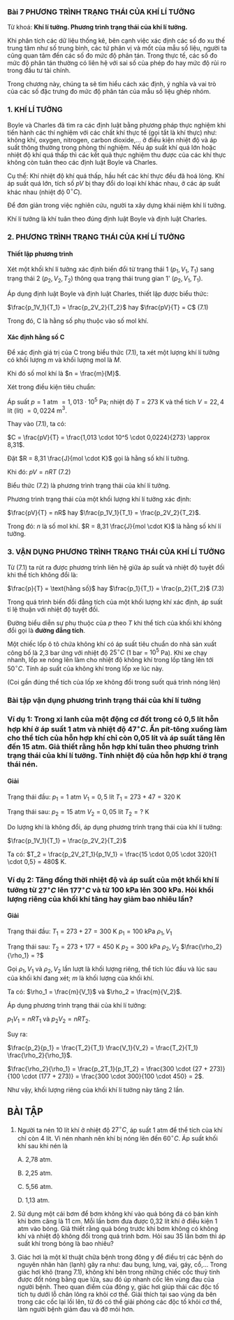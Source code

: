 ### Bài 7 PHƯƠNG TRÌNH TRẠNG THÁI CỦA KHÍ LÍ TƯỞNG

Từ khoá: **Khí lí tưởng. Phương trình trạng thái của khí lí tưởng.**


Khi phân tích các dữ liệu thống kê, bên cạnh việc xác định các số đo xu thế trung tâm như số trung bình, các tứ phân vị và mốt của mẫu số liệu, người ta cũng quan tâm đến các số đo mức độ phân tán. Trong thực tế, các số đo mức độ phân tán thường có liên hệ với sai số của phép đo hay mức độ rủi ro trong đầu tư tài chính.

Trong chương này, chúng ta sẽ tìm hiểu cách xác định, ý nghĩa và vai trò của các số đặc trưng đo mức độ phân tán của mẫu số liệu ghép nhóm.


### 1. KHÍ LÍ TƯỞNG

Boyle và Charles đã tìm ra các định luật bằng phương pháp thực nghiệm khi tiến hành các thí nghiệm với các chất khí thực tế (gọi tắt là khí thực) như: không khí, oxygen, nitrogen, carbon dioxide,... ở điều kiện nhiệt độ và áp suất thông thường trong phòng thí nghiệm. Nếu áp suất khí quá lớn hoặc nhiệt độ khí quá thấp thì các kết quả thực nghiệm thu được của các khí thực không còn tuân theo các định luật Boyle và Charles.

Cụ thể: Khí nhiệt độ khí quá thấp, hầu hết các khí thực đều đã hoá lỏng. Khí áp suất quá lớn, tích số $pV$ bị thay đổi do loại khí khác nhau, ở các áp suất khác nhau (nhiệt độ $0^\circ C$).

Để đơn giản trong việc nghiên cứu, người ta xây dựng khái niệm khí lí tưởng.

Khí lí tưởng là khí tuân theo đúng định luật Boyle và định luật Charles.


### 2. PHƯƠNG TRÌNH TRẠNG THÁI CỦA KHÍ LÍ TƯỞNG

#### Thiết lập phương trình

Xét một khối khí lí tưởng xác định biến đổi từ trạng thái 1 ($p_1, V_1, T_1$) sang trạng thái 2 ($p_2, V_2, T_2$) thông qua trạng thái trung gian 1' ($p_2, V_1, T_1$).

Áp dụng định luật Boyle và định luật Charles, thiết lập được biểu thức:

$\frac{p_1V_1}{T_1} = \frac{p_2V_2}{T_2}$ hay $\frac{pV}{T} = C$ (7.1)

Trong đó, C là hằng số phụ thuộc vào số mol khí.

#### Xác định hằng số C

Để xác định giá trị của C trong biểu thức (7.1), ta xét một lượng khí lí tưởng có khối lượng $m$ và khối lượng mol là $M$.

Khi đó số mol khí là $n = \frac{m}{M}$.

Xét trong điều kiện tiêu chuẩn:

Áp suất $p = 1$ atm $= 1,013 \cdot 10^5$ Pa; nhiệt độ $T = 273$ K và thể tích $V = 22,4$ lít (lit) $= 0,0224$ m$^3$.

Thay vào (7.1), ta có:

$C = \frac{pV}{T} = \frac{1,013 \cdot 10^5 \cdot 0,0224}{273} \approx 8,31$.

Đặt $R = 8,31 \frac{J}{mol \cdot K}$ gọi là hằng số khí lí tưởng.

Khi đó: $pV = nRT$ (7.2)

Biểu thức (7.2) là phương trình trạng thái của khí lí tưởng.

Phương trình trạng thái của một khối lượng khí lí tưởng xác định:

$\frac{pV}{T} = nR$ hay $\frac{p_1V_1}{T_1} = \frac{p_2V_2}{T_2}$.

Trong đó: $n$ là số mol khí. $R = 8,31 \frac{J}{mol \cdot K}$ là hằng số khí lí tưởng.


### 3. VẬN DỤNG PHƯƠNG TRÌNH TRẠNG THÁI CỦA KHÍ LÍ TƯỞNG

Từ (7.1) ta rút ra được phương trình liên hệ giữa áp suất và nhiệt độ tuyệt đối khi thể tích không đổi là:

$\frac{p}{T} = \text{hằng số}$ hay $\frac{p_1}{T_1} = \frac{p_2}{T_2}$ (7.3)

Trong quá trình biến đổi đẳng tích của một khối lượng khí xác định, áp suất tỉ lệ thuận với nhiệt độ tuyệt đối.

Đường biểu diễn sự phụ thuộc của $p$ theo $T$ khi thể tích của khối khí không đổi gọi là **đường đẳng tích**.

Một chiếc lốp ô tô chứa không khí có áp suất tiêu chuẩn do nhà sản xuất công bố là 2,3 bar ứng với nhiệt độ $25^\circ C$ (1 bar = $10^5$ Pa). Khi xe chạy nhanh, lốp xe nóng lên làm cho nhiệt độ không khí trong lốp tăng lên tới $50^\circ C$. Tính áp suất của không khí trong lốp xe lúc này.

(Coi gần đúng thể tích của lốp xe không đổi trong suốt quá trình nóng lên)


### Bài tập vận dụng phương trình trạng thái của khí lí tưởng

### Ví dụ 1: Trong xi lanh của một động cơ đốt trong có 0,5 lít hỗn hợp khí ở áp suất 1 atm và nhiệt độ $47^\circ C$. Ấn pít-tông xuống làm cho thể tích của hỗn hợp khí chỉ còn 0,05 lít và áp suất tăng lên đến 15 atm. Giả thiết rằng hỗn hợp khí tuân theo phương trình trạng thái của khí lí tưởng. Tính nhiệt độ của hỗn hợp khí ở trạng thái nén.

#### Giải

Trạng thái đầu:
$p_1 = 1$ atm
$V_1 = 0,5$ lít
$T_1 = 273 + 47 = 320$ K

Trạng thái sau:
$p_2 = 15$ atm
$V_2 = 0,05$ lít
$T_2 = ?$ K

Do lượng khí là không đổi, áp dụng phương trình trạng thái của khí lí tưởng:

$\frac{p_1V_1}{T_1} = \frac{p_2V_2}{T_2}$

Ta có: $T_2 = \frac{p_2V_2T_1}{p_1V_1} = \frac{15 \cdot 0,05 \cdot 320}{1 \cdot 0,5} = 480$ K.


### Ví dụ 2: Tăng đồng thời nhiệt độ và áp suất của một khối khí lí tưởng từ $27^\circ C$ lên $177^\circ C$ và từ 100 kPa lên 300 kPa. Hỏi khối lượng riêng của khối khí tăng hay giảm bao nhiêu lần?

#### Giải

Trạng thái đầu:
$T_1 = 273 + 27 = 300$ K
$p_1 = 100$ kPa
$\rho_1, V_1$

Trạng thái sau:
$T_2 = 273 + 177 = 450$ K
$p_2 = 300$ kPa
$\rho_2, V_2$
$\frac{\rho_2}{\rho_1} = ?$

Gọi $\rho_1, V_1$ và $\rho_2, V_2$ lần lượt là khối lượng riêng, thể tích lúc đầu và lúc sau của khối khí đang xét; $m$ là khối lượng của khối khí.

Ta có: $\rho_1 = \frac{m}{V_1}$ và $\rho_2 = \frac{m}{V_2}$.

Áp dụng phương trình trạng thái của khí lí tưởng:

$p_1V_1 = nRT_1$ và $p_2V_2 = nRT_2$.

Suy ra:

$\frac{p_2}{p_1} = \frac{T_2}{T_1} \frac{V_1}{V_2} = \frac{T_2}{T_1} \frac{\rho_2}{\rho_1}$.

$\frac{\rho_2}{\rho_1} = \frac{p_2T_1}{p_1T_2} = \frac{300 \cdot (27 + 273)}{100 \cdot (177 + 273)} = \frac{300 \cdot 300}{100 \cdot 450} = 2$.

Như vậy, khối lượng riêng của khối khí lí tưởng này tăng 2 lần.


## BÀI TẬP

1. Người ta nén 10 lít khí ở nhiệt độ $27^\circ C$, áp suất 1 atm để thể tích của khí chỉ còn 4 lít. Vì nén nhanh nên khí bị nóng lên đến $60^\circ C$. Áp suất khối khí sau khi nén là

    A. 2,78 atm.
    
    B. 2,25 atm.
    
    C. 5,56 atm.
    
    D. 1,13 atm.

2. Sử dụng một cái bơm để bơm không khí vào quả bóng đá có bán kính khi bơm căng là 11 cm. Mỗi lần bơm đưa được 0,32 lít khí ở điều kiện 1 atm vào bóng. Giả thiết rằng quả bóng trước khi bơm không có không khí và nhiệt độ không đổi trong quá trình bơm. Hỏi sau 35 lần bơm thì áp suất khí trong bóng là bao nhiêu?

3. Giác hơi là một kĩ thuật chữa bệnh trong đông y để điều trị các bệnh do nguyên nhân hàn (lạnh) gây ra như: đau bụng, lưng, vai, gáy, cổ,... Trong giác hơi khô (trang 7.1), không khí bên trong những chiếc cốc thuỷ tinh được đốt nóng bằng que lửa, sau đó úp nhanh cốc lên vùng đau của người bệnh. Theo quan điểm của đông y, giác hơi giúp thải các độc tố tích tụ dưới lỗ chân lông ra khỏi cơ thể. Giải thích tại sao vùng da bên trong các cốc lại lồi lên, từ đó có thể giải phóng các độc tố khỏi cơ thể, làm người bệnh giảm đau và đỡ mỏi hơn.

